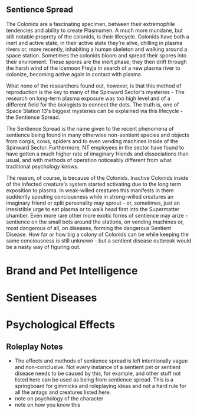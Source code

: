 ## Sentience Spread

The Colonids are a fascinating specimen, between their extremophile tendencies and ability to create Plasmamen. A much more mundane, but still notable proprety of the colonids, is their lifecycle. Colonids have both a inert and active state; in their active state they're alive, chilling in plasma rivers or, more recently, inhabiting a human skeleton and walking around a space station. Sometimes the colonids bloom and spread their spores into their enviroment. These spores are the inert phase; they then drift through the harsh wind of the icemoon Freyja in search of a new plasma river to colonize, becoming active again in contact with plasma.

What none of the researchers found out, however, is that this method of reproduction is the key to many of the Spinward Sector's mysteries -  The research on long-term plasma exposure was too high level and of a different field for the biologists to connect the dots. The truth is, one of Space Station 13's biggest mysteries can be explained via this lifecycle - the Sentience Spread.

The Sentience Spread is the name given to the recent phenomena of sentience being found in many otherwise non-sentient species and objects from corgis, cows, spiders and to even vending machines inside of the Spinward Sector. Furthermore, NT employees in the sector have found to have gotten a much higher rate of imaginary friends and dissociations than usual, and with methods of operation noticeably different from what traditional psychology knows. 

The reason, of course, is because of the Colonids. Inactive Colonids inside of the infected creature's system started activating due to the long term exposition to plasma. In weak-willed creatures this manifests in them suddently spouting conciousness while in strong-willed creatures an imaginary friend or split personality may sprout - or, sometimes, just an irresistible urge to eat plasma or to walk head first into the Supermatter chamber. Even more rare other more exotic forms of sentience may arize - sentience on the small bots around the stations, on vending machines or, most dangerous of all, on diseases, forming the dangerous Sentient Disease.  How far or how big a colony of Colonids can be while keeping the same conciousness is still unknown - but a sentient disease outbreak would be a nasty way of figuring out.

# Brand and Pet Intelligence

# Sentient Diseases

# Psychological Effects

## Roleplay Notes
- The effects and methods of sentience spread is left intentionally vague and non-conclusive. Not every instance of a sentient pet or sentient disease needs to be caused by this, for example, and other stuff not listed here can be used as being from sentience spread. This is a springboard for gimmicks and roleplaying ideas and not a hard rule for all the antags and creatures listed here. 
- note on psychology of the character
- note on how you know this